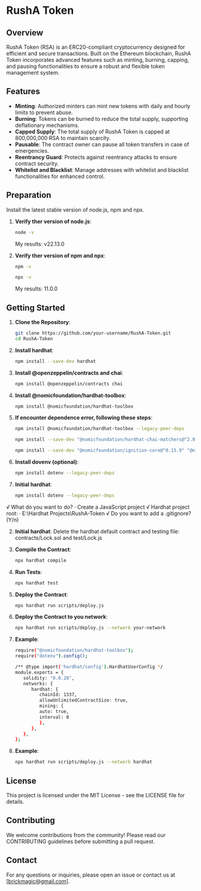 # RushA Token

## Overview
RushA Token (RSA) is an ERC20-compliant cryptocurrency designed for efficient and secure transactions. Built on the Ethereum blockchain, RushA Token incorporates advanced features such as minting, burning, capping, and pausing functionalities to ensure a robust and flexible token management system.

## Features
- **Minting**: Authorized minters can mint new tokens with daily and hourly limits to prevent abuse.
- **Burning**: Tokens can be burned to reduce the total supply, supporting deflationary mechanisms.
- **Capped Supply**: The total supply of RushA Token is capped at 800,000,000 RSA to maintain scarcity.
- **Pausable**: The contract owner can pause all token transfers in case of emergencies.
- **Reentrancy Guard**: Protects against reentrancy attacks to ensure contract security.
- **Whitelist and Blacklist**: Manage addresses with whitelist and blacklist functionalities for enhanced control.

## Preparation
Install the latest stable version of node.js, npm and npx.

1. **Verify ther version of node.js**:
   ```bash
   node -v
   ```
   My results: v22.13.0

2. **Verify ther version of npm and npx**:
   ```bash
   npm -v
   ```  
   
   ```bash
   npx -v
   ```   
   My results: 11.0.0

## Getting Started
1. **Clone the Repository**:
   ```bash
   git clone https://github.com/your-username/RushA-Token.git
   cd RushA-Token
   
2. **Install hardhat**:
   ```bash
   npm install --save-dev hardhat

2. **Install @openzeppelin/contracts and chai**:
   ```bash
   npm install @openzeppelin/contracts chai 

2. **Install @nomicfoundation/hardhat-toolbox**:
   ```bash
   npm install @nomicfoundation/hardhat-toolbox

2. **If encounter dependence error, following these steps**:
   ```bash
   npm install @nomicfoundation/hardhat-toolbox --legacy-peer-deps   
   ```

   ```bash
   npm install --save-dev "@nomicfoundation/hardhat-chai-matchers@^2.0.0" "@nomicfoundation/hardhat-ethers@^3.0.0" "@nomicfoundation/hardhat-ignition-ethers@^0.15.0" "@nomicfoundation/hardhat-network-helpers@^1.0.0" "@nomicfoundation/hardhat-verify@^2.0.0" "@typechain/ethers-v6@^0.5.0" "@typechain/hardhat@^9.0.0" "@types/chai@^4.2.0" "@types/mocha@>=9.1.0" "ethers@^6.4.0" "hardhat-gas-reporter@^1.0.8" "solidity-coverage@^0.8.1" "ts-node@>=8.0.0" "typechain@^8.3.0" "typescript@>=4.5.0" --legacy-peer-deps
   ```

   ```bash
   npm install --save-dev "@nomicfoundation/ignition-core@^0.15.9" "@nomicfoundation/hardhat-ignition@^0.15.9" --legacy-peer-deps
   ```

2. **Install dovenv (optional)**:
   ```bash
   npm install dotenv --legacy-peer-deps
   ```

2. **Initial hardhat**:
   ```bash
   npm install dotenv --legacy-peer-deps
   ```
√ What do you want to do? · Create a JavaScript project
√ Hardhat project root: · E:\Hardhat Projects\RushA-Token
√ Do you want to add a .gitignore? (Y/n)

2. **Initial hardhat**:
Delete the hardhat default contract and testing file: contracts/Lock.sol and test/Lock.js
   
3. **Compile the Contract**:
   ```bash
   npx hardhat compile

5. **Run Tests**:
   ```bash
   npx hardhat test

4. **Deploy the Contract**:
   ```bash
   npx hardhat run scripts/deploy.js

4. **Deploy the Contract to you network**:
   ```bash
   npx hardhat run scripts/deploy.js --network your-network

4. **Example**:
   ```bash
   require("@nomicfoundation/hardhat-toolbox");
   require("dotenv").config();

   /** @type import('hardhat/config').HardhatUserConfig */
   module.exports = {
      solidity: "0.8.28",
      networks: {
         hardhat: {
            chainId: 1337,
            allowUnlimitedContractSize: true,
            mining: {
            auto: true,
            interval: 0
            },
         }, 
      }, 
   };
   ```
   
4. **Example**:
   ```bash
   npx hardhat run scripts/deploy.js --network hardhat  

## License
This project is licensed under the MIT License - see the LICENSE file for details.

## Contributing
We welcome contributions from the community! Please read our CONTRIBUTING guidelines before submitting a pull request.

## Contact
For any questions or inquiries, please open an issue or contact us at [brickmagic@gmail.com].
